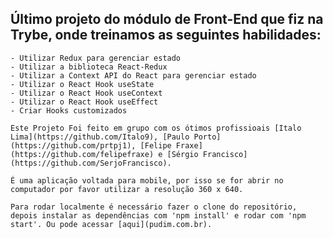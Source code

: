 ## Último projeto do módulo de Front-End que fiz na Trybe, onde treinamos as seguintes habilidades:
    - Utilizar Redux para gerenciar estado
    - Utilizar a biblioteca React-Redux
    - Utilizar a Context API do React para gerenciar estado
    - Utilizar o React Hook useState
    - Utilizar o React Hook useContext
    - Utilizar o React Hook useEffect
    - Criar Hooks customizados

    Este Projeto Foi feito em grupo com os ótimos profissioais [Italo Lima](https://github.com/Italo9), [Paulo Porto](https://github.com/prtpj1), [Felipe Fraxe](https://github.com/felipefraxe) e [Sérgio Francisco](https://github.com/SerjoFrancisco).

    É uma aplicação voltada para mobile, por isso se for abrir no computador por favor utilizar a resolução 360 x 640. 

    Para rodar localmente é necessário fazer o clone do repositório, depois instalar as dependências com 'npm install' e rodar com 'npm start'. Ou pode acessar [aqui](pudim.com.br).
